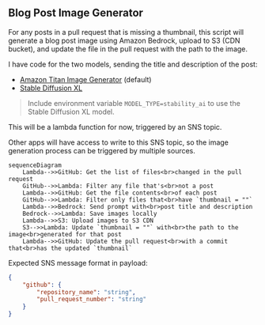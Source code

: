 ## Blog Post Image Generator

For any posts in a pull request that is missing a thumbnail, this script will generate a blog post image using Amazon Bedrock, upload to S3 (CDN bucket), and update the file in the pull request with the path to the image.

I have code for the two models, sending the title and description of the post:

* [Amazon Titan Image Generator](https://aws.amazon.com/bedrock/titan/) (default)
* [Stable Diffusion XL](https://aws.amazon.com/bedrock/stable-diffusion/)

> Include environment variable `MODEL_TYPE=stability_ai` to use the Stable Diffusion XL model.

This will be a lambda function for now, triggered by an SNS topic.

Other apps will have access to write to this SNS topic, so the image generation process can be triggered by multiple sources.

```mermaid
sequenceDiagram
    Lambda-->>GitHub: Get the list of files<br>changed in the pull request 
    GitHub-->>Lambda: Filter any file that's<br>not a post
    Lambda-->>GitHub: Get the file contents<br>of each post
    GitHub-->>Lambda: Filter only files that<br>have `thumbnail = ""`
    Lambda-->>Bedrock: Send prompt with<br>post title and description
    Bedrock-->>Lambda: Save images locally
    Lambda-->>S3: Upload images to S3 CDN
    S3-->>Lambda: Update `thumbnail = ""` with<br>the path to the image<br>generated for that post
    Lambda-->>GitHub: Update the pull request<br>with a commit that<br>has the updated `thumbnail`
```

Expected SNS message format in payload:
```json
{
    "github": {
        "repository_name": "string",
        "pull_request_number": "string"
    }
}
```